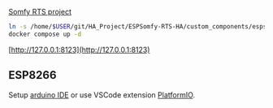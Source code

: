[Somfy RTS project](https://community.home-assistant.io/t/esp-somfy-rts-integration/543401)


```bash
ln -s /home/$USER/git/HA_Project/ESPSomfy-RTS-HA/custom_components/espsomfy_rts /home/$USER/git/HA_Project/config/custom_components/espsomfy_rts
docker compose up -d
```

[http://127.0.0.1:8123](http://127.0.0.1:8123)

## ESP8266
Setup [arduino IDE](https://randomnerdtutorials.com/getting-started-with-esp8266-wifi-transceiver-review/) or use VSCode extension [PlatformIO](https://randomnerdtutorials.com/vs-code-platformio-ide-esp32-esp8266-arduino/).